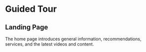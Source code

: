 # Guided Tour

## Landing Page
The home page introduces general information, recommendations, services, and the latest videos and content.
